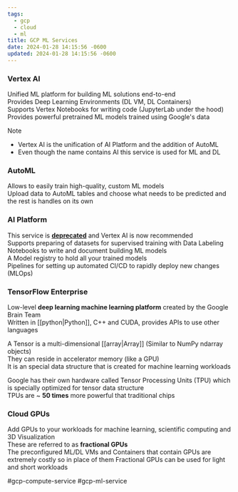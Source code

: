 ```yaml
---
tags:
  - gcp
  - cloud
  - ml
title: GCP ML Services
date: 2024-01-28 14:15:56 -0600
updated: 2024-01-28 14:15:56 -0600
---
```


### Vertex AI
Unified ML platform for building ML solutions end-to-end  
Provides Deep Learning Environments (DL VM, DL Containers)  
Supports Vertex Notebooks for writing code (JupyterLab under the hood)  
Provides powerful pretrained ML models trained using Google's data

 > [!NOTE]
 > * Vertex AI is the unification of AI Platform and the addition of AutoML
 > * Even though the name contains AI this service is used for ML and DL

### AutoML
Allows to easily train high-quality, custom ML models  
Upload data to AutoML tables and choose what needs to be predicted and the rest is handles on its own

### AI Platform
This service is **<u>deprecated</u>** and Vertex AI is now recommended  
Supports preparing of datasets for supervised training with Data Labeling  
Notebooks to write and document building ML models  
A Model registry to hold all your trained models  
Pipelines for setting up automated CI/CD to rapidly deploy new changes (MLOps)

### TensorFlow Enterprise
Low-level **deep learning machine learning platform** created by the Google Brain Team  
Written in [[python|Python]], C++ and CUDA, provides APIs to use other languages

A Tensor is a multi-dimensional [[array|Array]] (Similar to NumPy ndarray objects)  
They can reside in accelerator memory (like a GPU)  
It is an special data structure that is created for machine learning workloads

Google has their own hardware called Tensor Processing Units (TPU) which is specially optimized for tensor data structure  
TPUs are ~ **50 times** more powerful that traditional chips

### Cloud GPUs
Add GPUs to your workloads for machine learning, scientific computing and 3D Visualization  
These are referred to as **fractional GPUs**  
The preconfigured ML/DL VMs and Containers that contain GPUs are extremely costly so in place of them Fractional GPUs can be used for light and short workloads

#gcp-compute-service #gcp-ml-service
